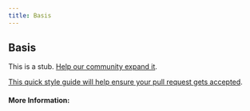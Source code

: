 ```yaml
---
title: Basis
---
```


## Basis

This is a stub. [Help our community expand it](https://github.com/freeCodeCamp/guide-articles/tree/master/articles/Math/Basis/index.md).

[This quick style guide will help ensure your pull request gets accepted](https://github.com/freeCodeCamp/guide-articles/blob/master/README.md).

<!-- The article goes here, in GitHub-flavored Markdown. Feel free to add YouTube videos, images, and CodePen/JSBin embeds  -->

#### More Information:
<!-- Please add any articles you think might be helpful to read before writing the article -->


